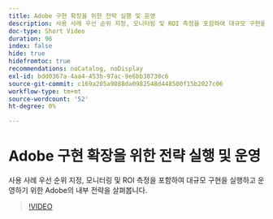 ```yaml
---
title: Adobe 구현 확장을 위한 전략 실행 및 운영
description: 사용 사례 우선 순위 지정, 모니터링 및 ROI 측정을 포함하여 대규모 구현을 실행하고 운영하기 위한 Adobe의 내부 전략을 살펴봅니다.
doc-type: Short Video
duration: 96
index: false
hide: true
hidefromtoc: true
recommendations: noCatalog, noDisplay
exl-id: bdd0367a-4aa4-453b-97ac-9e6bb38730c6
source-git-commit: c169a205a9088da0982548d448500f15b2027c06
workflow-type: tm+mt
source-wordcount: '52'
ht-degree: 0%

---
```


# Adobe 구현 확장을 위한 전략 실행 및 운영

사용 사례 우선 순위 지정, 모니터링 및 ROI 측정을 포함하여 대규모 구현을 실행하고 운영하기 위한 Adobe의 내부 전략을 살펴봅니다.

<!-- 62_S655_3442541_95_run-and-operate-strategies-for-scaling-adobe-implementations -->
>[!VIDEO](https://video.tv.adobe.com/v/3458338/?learn=on&enablevpops=true)
